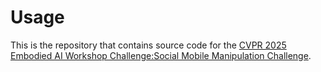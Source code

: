 # Usage
This is the repository that contains source code for the [CVPR 2025 Embodied AI Workshop Challenge:Social Mobile Manipulation Challenge](https://smm-challenge.github.io/).